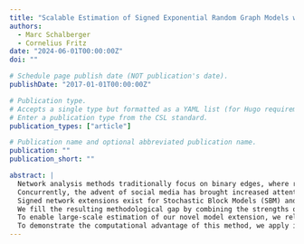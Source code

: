 ```yaml
---
title: "Scalable Estimation of Signed Exponential Random Graph Models with Local Dependence"
authors:
  - Marc Schalberger
  - Cornelius Fritz
date: "2024-06-01T00:00:00Z"
doi: ""

# Schedule page publish date (NOT publication's date).
publishDate: "2017-01-01T00:00:00Z"

# Publication type.
# Accepts a single type but formatted as a YAML list (for Hugo requirements).
# Enter a publication type from the CSL standard.
publication_types: ["article"]

# Publication name and optional abbreviated publication name.
publication: ""
publication_short: ""

abstract: |
  Network analysis methods traditionally focus on binary edges, where relationships are either positive (e.g., alliances, friendships) or negative (e.g., rivalries, conflicts). However, in many real-life scenarios, these two types of relationships can occur simultaneously and are, hence, better characterized by signed interactions of cooperation, neutrality, or conflict.
  Concurrently, the advent of social media has brought increased attention to this area, as the inclusion of negative ties has proven to enrich analysis in polarized discussions. Nowadays, most networks are observed digitally, generating vast amounts of data.
  Signed network extensions exist for Stochastic Block Models (SBM) and Exponential Family Random Graph Models (ERGM), but they have inherent shortcomings. While the SBM can represent cohesive subgroups among the nodes, it implies conditional independence for the formation of ties between nodes, which is unrealistic for networks exhibiting more dependence among edges. On the other hand, ERGMs offer more flexibility in modeling a variety of network properties. However, the assumption of global dependence (i.e., each edge may depend on every other edge) makes them infeasible and unrealistic for large networks. Additionally, the estimation process, which is often based on Markov Chain Monte Carlo methods, often fails due to the complexity and size of the data, as larger networks can lead to degenerate models with poor sampling properties and longer mixing times.
  We fill the resulting methodological gap by combining the strengths of both models while simultaneously addressing their respective weaknesses, introducing local dependence based on non-overlapping neighborhoods. Our model assumes that each node is only aware of the activities within its neighborhood. Consequently, the formation of within-neighborhood edges can be characterized by a more complex ERGM, while between-neighborhood edges are not affected by endogenous effects (i.e., internal and structural influences within a network) that rely on knowledge of neighboring areas. For example, in a social network, individuals may form friendships within their immediate circle without being influenced by the entire network.
  To enable large-scale estimation of our novel model extension, we rely on a two-step estimation approach. In the first step, the network is decomposed into sub-networks by approximating the likelihood of the model with an SBM for signed networks. This step is carried out with the help of a variational approximation and computationally fast MM updates. In the second step, the parameters are estimated given the previously estimated block structure with known methods for ERGMs. Thereby, we enable the estimation of signed ERGMs under local dependencies for large signed networks encompassing thousands of nodes.
  To demonstrate the computational advantage of this method, we apply it to both synthetic and real data. We consider a signed Wikipedia network with over 2,000 nodes, where Wikipedia editors undo (negative) or redo (positive) the contributions of other editors. This dataset is particularly suitable for a model that assumes local dependency, as contributors are likely to possess knowledge limited to their focus areas, and through our analysis, we successfully identified these focus areas.
---
```

